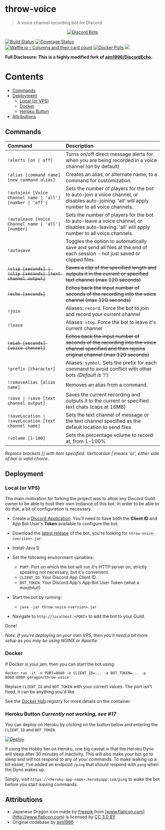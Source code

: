 # throw-voice
> A voice channel recording bot for Discord.

<p align="center">
  <a href="https://discordbots.org/bot/338897906524225538">
    <img src="https://discordbots.org/api/widget/338897906524225538.png" alt="Discord Bots" />
  </a>
</p>

[![Build Status](https://travis-ci.org/guacamoledragon/throw-voice.svg?branch=master)](https://travis-ci.org/guacamoledragon/throw-voice)
[![Coverage Status](https://coveralls.io/repos/github/guacamoledragon/throw-voice/badge.svg)](https://coveralls.io/github/guacamoledragon/throw-voice)
[![Waffle.io - Columns and their card count](https://badge.waffle.io/guacamoledragon/throw-voice.svg?columns=all)](https://waffle.io/guacamoledragon/throw-voice)
[![Docker Pulls](https://img.shields.io/docker/pulls/gdragon/throw-voice.svg)](https://hub.docker.com/r/gdragon/throw-voice/)
[![](https://images.microbadger.com/badges/version/gdragon/throw-voice.svg)](https://microbadger.com/images/gdragon/throw-voice "Get your own version badge on microbadger.com")

**Full Disclosure: This is a highly modified fork of [ajm1996/DiscordEcho](https://github.com/ajm1996/DiscordEcho).**


<!-- START doctoc generated TOC please keep comment here to allow auto update -->
<!-- DON'T EDIT THIS SECTION, INSTEAD RE-RUN doctoc TO UPDATE -->
# Contents

- [Commands](#commands)
- [Deployment](#deployment)
  - [Local (or VPS)](#local-or-vps)
  - [Docker](#docker)
  - [Heroku Button](#heroku-button)
- [Attributions](#attributions)

<!-- END doctoc generated TOC please keep comment here to allow auto update -->

## Commands

|                            Command                            |                                                                  Description                                                                   |
|:--------------------------------------------------------------|:-----------------------------------------------------------------------------------------------------------------------------------------------|
| `!alerts [on \| off]`                                         | Turns on/off direct message alerts for when you are being recorded in a voice channel (on by default)                                          |
| `!alias [command name] [new command alias]`                   | Creates an alias, or alternate name, to a command for customization.                                                                           |
| `!autojoin [Voice Channel name \| 'all'] [number \| 'off']`   | Sets the number of players for the bot to auto-join a voice channel, or disables auto-joining. 'all' will apply number to all voice channels.  |
| `!autoleave [Voice Channel name \| 'all'] [number]`           | Sets the number of players for the bot to auto-leave a voice channel, or disables auto-leaving. 'all' will apply number to all voice channels. |
| `!autosave`                                                   | Toggles the option to automatically save and send all files at the end of each session - not just saved or clipped files                       |
| ~~`!clip [seconds] \| !clip [seconds] [text channel output]`~~| ~~Saves a clip of the specified length and outputs it in the current or specified text channel (max 120 seconds)~~                             |
| ~~`!echo [seconds]`~~                                         | ~~Echos back the input number of seconds of the recording into the voice channel (max 120 seconds)~~                                           |
| `!join`                                                       | Aliases: `record`. Force the bot to join and record your current channel                                                                       |
| `!leave`                                                      | Aliases: `stop`. Force the bot to leave it's current channel                                                                                   |
| ~~`!miab [seconds] [voice channel]`~~                         |~~Echos back the input number of seconds of the recording into the voice channel specified and then rejoins original channel (max 120 seconds)~~|
| `!prefix [character]`                                         | Aliases: `symbol`. Sets the prefix for each command to avoid conflict with other bots _(Default is '!')_                                       |
| `!removeAlias [alias name]`                                   | Removes an alias from a command.                                                                                                               |
| `!save \| !save [text channel output]`                        | Saves the current recording and outputs it to the current or specified text chats (caps at 16MB)                                               |
| `!saveLocation \| !saveLocation [text channel name]`          | Sets the text channel of message or the text channel specified as the default location to send files                                           |
| `!volume [1-100]`                                             | Sets the percentage volume to record at, from 1-100%                                                                                           |

_Replace brackets [] with item specified. Vertical bar | means 'or', either side of bar is valid choice._

## Deployment

### Local (or VPS)

The main motivation for forking the project was to allow any Discord Guild owner to be able to host
their own instance of this bot. In order to be able to do that, a bit of configuration is necessary.

- Create a [Discord Application](https://discordapp.com/developers/application). You'll need to have both the
**Client ID** and App Bot User's **Token** available to configure the bot.
 
- Download the [latest release](https://github.com/guacamoledragon/throw-voice/releases) of
the bot, you're looking for `throw-voice-<version>.jar`.

- Install Java 9

- Set the following environment variables:
  - `PORT`: Port on which the bot will run it's HTTP server on, strictly speaking not necessary,
  but it's convenient.
  - `CLIENT_ID`: Your Discord App Client ID
  - `BOT_TOKEN`: Your Discord App's App Bot User Token (what a mouthful!)

- Start the bot by running:
  - `java -jar throw-voice-<version>.jar`

- Navigate to `http://localhost:<PORT>` to add the bot to your Guild. 

Done!

_Note: If you're deploying on your own VPS, then you'll need a bit more setup as you may be using NGINX or Apache._

### Docker

If Docker is your jam, then you can start the bot using:

    docker run -it -e PORT=8080 -e CLIENT_ID=... -e BOT_TOKEN=... -p 8080:8080 gdragon/throw-voice

Replace `CLIENT_ID` and `BOT_TOKEN` with your correct values. The port isn't fixed, it can be anything you'd like.

See the [Docker Hub](https://hub.docker.com/r/gdragon/throw-voice/) registry for more details on the container.

### Heroku Button _Currently not working, see #17_

You can deploy on Heroku by clicking on the button below and entering the `CLIENT_ID` and `BOT_TOKEN`.

[![Deploy](https://www.herokucdn.com/deploy/button.svg)](https://heroku.com/deploy)

If using the Hobby tier on Heroku, one big caveat is that the Heroku Dyno will sleep after 30 minutes
of inactivity. This will also make your bot go to sleep and will not respond to any of your commands.
To make waking up a bit easier, I've added an endpoint `/ping` that should respond with `pong` when the
Dyno wakes up.

Simply, visit `https://<heroku-app-name>.herokuapp.com/ping` to wake the bot before you start issuing
commands.

## Attributions

- Japanese Dragon icon made by [Freepik](http://www.freepik.com) from [www.flaticon.com](http://www.flaticon.com) is licensed by [CC 3.0 BY](http://creativecommons.org/licenses/by/3.0/)
- Original codebase by [ajm1996](https://github.com/ajm1996)
